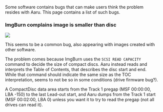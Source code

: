 Some software contains bugs that can make users think the problem resides with Aaru. This page contains a list of such bugs.

### ImgBurn complains image is smaller than disc
![](https://i.imgur.com/ddAM1YS.png)

This seems to be a common bug, also appearing with images created with other software.

The problem comes because ImgBurn uses the `SCSI READ CAPACITY` command to decide the size of compact discs.
Aaru instead reads and interprets the Table of Contents, that describes the disc start and end. While that command should indicate the same size as the TOC interpretation, seems to not be so in some conditions (drive firmware bug?).

A CompactDisc data area starts from the Track 1 pregap (MSF 00:00:00, LBA -150) to the last Lead-out start, and Aaru dumps from the Track 1 start (MSF 00:02:00, LBA 0) unless you want it to try to read the pregap (not all drives can read it).
